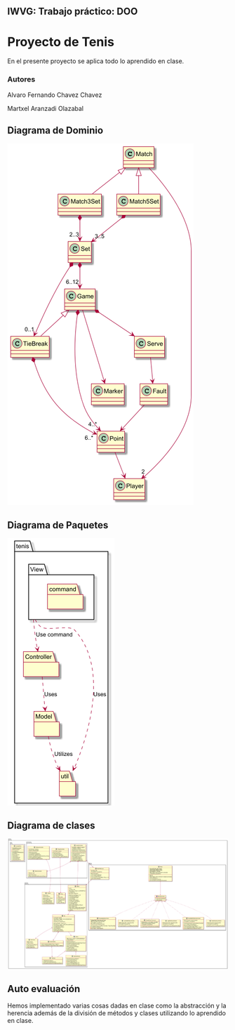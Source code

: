 ## IWVG: Trabajo práctico: DOO

# Proyecto de Tenis

En el presente proyecto se aplica todo lo aprendido en clase.

### Autores
Alvaro Fernando Chavez Chavez 

Martxel Aranzadi Olazabal

## Diagrama de Dominio

![Diagrama de Dominio](./docs/diagrams/domainmodel/tenis_domain-model.png)

## Diagrama de Paquetes
![Diagrama de Clases](./docs/diagrams/packagediagram/package-diagram.png)

## Diagrama de clases

![Diagrama de Clases](./docs/diagrams/classdiagram/tenis_diagram_class.png)


## Auto evaluación

Hemos implementado varias cosas dadas en clase como la abstracción y la herencia además de la división de métodos y clases
utilizando lo aprendido en clase.